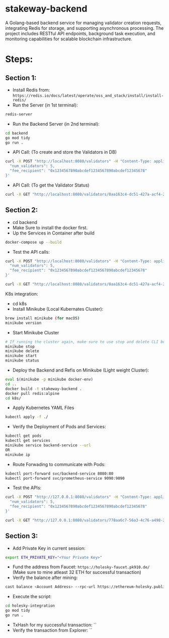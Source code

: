 # stakeway-backend
A Golang-based backend service for managing validator creation requests, integrating Redis for storage, and supporting asynchronous processing. The project includes RESTful API endpoints, background task execution, and monitoring capabilities for scalable blockchain infrastructure.


# Steps: 
## Section 1: 
- Install Redis from: `https://redis.io/docs/latest/operate/oss_and_stack/install/install-redis/`
- Run the Server (in 1st terminal): 
```bash
redis-server
```
- Run the Backend Server (in 2nd terminal): 
```bash
cd backend
go mod tidy
go run .
```
- API Call: (To create and store the Validators in DB)
```bash
curl -X POST "http://localhost:8080/validators" -H "Content-Type: application/json" -d '{
  "num_validators": 5,
  "fee_recipient": "0x1234567890abcdef1234567890abcdef12345678"
}'
```
- API Call: (To get the Validator Status)
```bash
curl -X GET "http://localhost:8080/validators/0aa163c4-dc51-427a-acf4-24eed8c76b16" | jq
```

## Section 2: 
- cd backend
- Make Sure to install the docker first. 
- Up the Services in Container after build
```bash
docker-compose up --build
```

- Test the API calls: 
```bash
curl -X POST "http://localhost:8080/validators" -H "Content-Type: application/json" -d '{
  "num_validators": 5,
  "fee_recipient": "0x1234567890abcdef1234567890abcdef12345678"
}'
```
```bash
curl -X GET "http://localhost:8080/validators/0aa163c4-dc51-427a-acf4-24eed8c76b16" | jq
```

K8s integration: 
- cd k8s
- Install Minikube (Local Kubernates Cluster): 
```bash
brew install minikube (for macOS)
minikube version
```
- Start Minikube Cluster
```bash
# If running the cluster again, make sure to use stop and delete CLI before starting the cluster
minikube stop 
minikube delete
minikube start
minikube status
```

- Deploy the Backend and Refis on Minikube (Light weight Cluster): 
```bash
eval $(minikube -p minikube docker-env)
cd .. 
docker build -t stakeway-backend .
docker pull redis:alpine
cd k8s/
```
- Apply Kubernetes YAML Files
```bash
kubectl apply -f ./  
```
- Verify the Deployment of Pods and Services: 
```bash
kubectl get pods
kubectl get services
minikube service backend-service --url
OR
minikube ip
```

- Route Forwading to communicate with Pods: 
```bash
kubectl port-forward svc/backend-service 8080:80
kubectl port-forward svc/prometheus-service 9090:9090
```

- Test the APIs: 
```bash
curl -X POST "http://127.0.0.1:8080/validators" -H "Content-Type: application/json" -d '{
  "num_validators": 5,
  "fee_recipient": "0x1234567890abcdef1234567890abcdef12345678"
}'
```
```bash
curl -X GET "http://127.0.0.1:8080/validators/778aa6c7-56a3-4c76-a498-28b41d5d249f" | jq
```


## Section 3: 
- Add Private Key in current session: 
```bash
export ETH_PRIVATE_KEY="<Your Private Key>"
```
- Fund the address from Faucet: `https://holesky-faucet.pk910.de/` (Make sure to mine atleast 32 ETH for successful transaction)
- Verify the balance after mining: 
```bash 
cast balance <Account Address> --rpc-url https://ethereum-holesky.publicnode.com
```
- Execute the script: 
```bash
cd holesky-integration
go mod tidy
go run . 
```

- TxHash for my successful transaction: ``
- Verify the transaction from Explorer: ``
